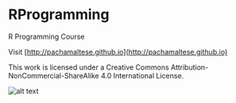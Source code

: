 RProgramming
============

R Programming Course

Visit [http://pachamaltese.github.io](http://pachamaltese.github.io)

This work is licensed under a Creative Commons Attribution-NonCommercial-ShareAlike 4.0 International License.

![alt text](http://mirrors.creativecommons.org/presskit/buttons/88x31/png/by-nc-sa.png "Under Creative Commons license")
